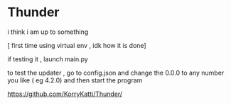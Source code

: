 # Thunder
i think i am up to something

[ first time using virtual env , idk how it is done]

if testing it , launch main.py

to test the updater , go to config.json and change the 0.0.0 to any number you like ( eg 4.2.0) and then start the program

https://github.com/KorryKatti/Thunder/
